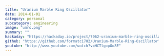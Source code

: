 ```yaml
---
title: "Uranium Marble Ring Oscillator"
date: 2014-01-01
category: personal
subcategory: engineering
image: "umro.png"
summary: ""
hackaday: "https://hackaday.io/project/7962-uranium-marble-ring-oscillator"
github: "https://github.com/formatc1702/Uranium-Marble-Ring-Oscillator"
youtube: "http://www.youtube.com/watch?v=HCTlgopOo8E"
---
```

